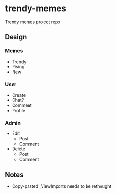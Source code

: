 # trendy-memes
Trendy memes project repo

## Design
### Memes
- Trendy
- Rising
- New
### User
- Create
- Chat?
- Comment
- Profile
### Admin
- Edit
    - Post
    - Comment
- Delete
    - Post
    - Comment

## Notes
- Copy-pasted _ViewImports needs to be rethought
